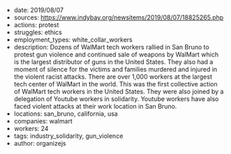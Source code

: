 - date: 2019/08/07
- sources: https://www.indybay.org/newsitems/2019/08/07/18825265.php
- actions: protest
- struggles: ethics
- employment_types: white_collar_workers
- description: Dozens of WalMart tech workers rallied in San Bruno to protest gun violence and continued sale of weapons by WalMart which is the largest distributor of guns in the United States. They also had a moment of silence for the victims and families murdered and injured in the violent racist attacks. There are over 1,000 workers at the largest tech center of WalMart in the world. This was the first collective action of WalMart tech workers in the United States. They were also joined by a delegation of Youtube workers in solidarity. Youtube workers have also faced violent attacks at their work location in San Bruno.
- locations: san_bruno, california, usa
- companies: walmart
- workers: 24
- tags: industry_solidarity, gun_violence
- author: organizejs
